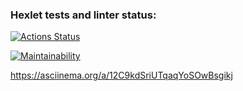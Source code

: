 ### Hexlet tests and linter status:
[![Actions Status](https://github.com/SashaTolkodubova/python-project-49/workflows/hexlet-check/badge.svg)](https://github.com/SashaTolkodubova/python-project-49/actions)

[![Maintainability](https://api.codeclimate.com/v1/badges/e2dde9df24bfb9172ec6/maintainability)](https://codeclimate.com/github/SashaTolkodubova/python-project-49/maintainability)

https://asciinema.org/a/12C9kdSriUTqaqYoSOwBsgikj